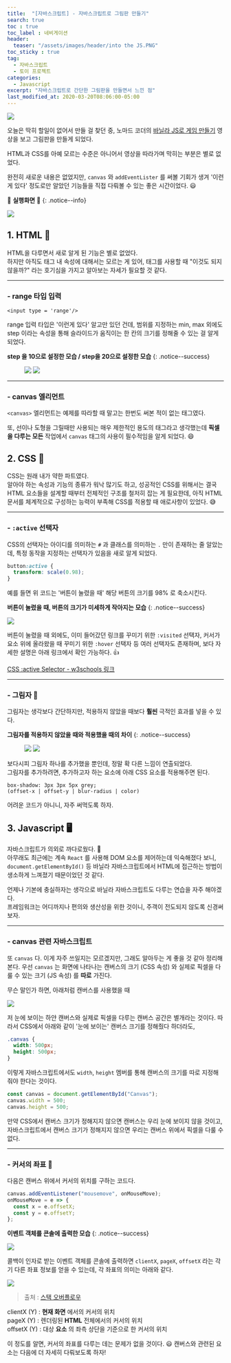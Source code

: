 ```yaml
---
title:  "[자바스크립트] - 자바스크립트로 그림판 만들기"
search: true
toc : true
toc_label : 네비게이션
header:
  teaser: "/assets/images/header/into the JS.PNG"
toc_sticky : true
tag:
  - 자바스크립트
  - 토이 프로젝트
categories:
  - Javascript
excerpt: "자바스크립트로 간단한 그림판을 만들면서 느낀 점"
last_modified_at: 2020-03-20T08:06:00-05:00
---
```

<img src="/assets/images/into the JS.PNG">

오늘은 딱히 할일이 없어서 만들 걸 찾던 중, 노마드 코더의 [바닐라 JS로 게임 만들기](https://academy.nomadcoders.co/courses/enrolled/542034) 영상을 보고 그림판을 만들게 되었다.

HTML과 CSS를 아예 모르는 수준은 아니어서 영상을 따라가며 막히는 부분은 별로 없었다.    

완전히 새로운 내용은 없었지만, `canvas`  와 `addEventLister` 를 써볼 기회가 생겨 '이런 게 있다' 정도로만 알았던 기능들을 직접 다뤄볼 수 있는 좋은 시간이었다. 😃   


🎨 **실행화면** 🎨
{: .notice--info}

<img src="/assets/images/2020-03-20-jsPaint/실행화면.PNG">


## 1. HTML 📄
HTML을 다루면서 새로 알게 된 기능은 별로 없었다.  
하지만 아직도 태그 내 속성에 대해서는 모르는 게 있어, 태그를 사용할 때 "이것도 되지 않을까?" 라는 호기심을 가지고 알아보는 자세가 필요할 것 같다.

---

### - range 타입 입력   

`<input type = 'range'/>`  

range 입력 타입은 '이런게 있다' 알고만 있던 건데, 범위를 지정하는 min, max 외에도 step 이라는 속성을 통해 슬라이드가 움직이는 한 칸의 크기를 정해줄 수 있는 걸 알게 되었다.  

**step 을 10으로 설정한 모습 / step을 20으로 설정한 모습**
{: .notice--success}

<figure class="half">
    <img src="/assets/images/2020-03-20-jsPaint/step1.gif">
    <img src="/assets/images/2020-03-20-jsPaint/step2.gif">
</figure>

---

### - canvas 엘리먼트

`<canvas>` 엘리먼트는 예제를 따라할 때 말고는 한번도 써본 적이 없는 태그였다.   

또, 선이나 도형을 그릴때만 사용되는 매우 제한적인 용도의 태그라고 생각했는데 **픽셀을 다루는 모든** 작업에서 `canvas` 태그의 사용이 필수적임을 알게 되었다. 😄

## 2. CSS 🎨
CSS는 원래 내가 약한 파트였다.  
알아야 하는 속성과 기능의 종류가 워낙 많기도 하고, 성공적인 CSS를 위해서는 결국 HTML 요소들을 설계할 때부터 전체적인 구조를 철저히 잡는 게 필요한데, 아직 HTML 문서를 체계적으로 구성하는 능력이 부족해 CSS를 적용할 때 애로사항이 있었다. 😅

---

### - `:active` 선택자
CSS의 선택자는 아이디를 의미하는 `#` 과 클래스를 의미하는 `.` 만이 존재하는 줄 알았는데, 특정 동작을 지정하는 선택자가 있음을 새로 알게 되었다.

``` css
button:active {
  transform: scale(0.98);
}
```   

예를 들면 위 코드는 '버튼이 눌렸을 때' 해당 버튼의 크기를 98% 로 축소시킨다.

**버튼이 눌렸을 때, 버튼의 크기가 미세하게 작아지는 모습**
{: .notice--success}

<img src="/assets/images/2020-03-20-jsPaint/transform.gif">

버튼이 눌렸을 때 외에도, 이미 들어갔던 링크를 꾸미기 위한 `:visited` 선택자, 커서가 요소 위에 올라왔을 때 꾸미기 위한 `:hover` 선택자 등 여러 선택자도 존재하며, 보다 자세한 설명은 아래 링크에서 확인 가능하다. 👍   

[CSS :active Selector - w3schools 링크](https://www.w3schools.com/cssref/sel_active.asp)

---

### - 그림자 👥   

그림자는 생각보다 간단하지만, 적용하지 않았을 때보다 **훨씬** 극적인 효과를 넣을 수 있다.

**그림자를 적용하지 않았을 때와 적용했을 때의 차이**
{: .notice--success}

<figure class="half">
    <img src="/assets/images/2020-03-20-jsPaint/noshadow.PNG">
    <img src="/assets/images/2020-03-20-jsPaint/shadow.PNG">
</figure>


보다시피 그림자 하나를 추가했을 뿐인데, 정말 확 다른 느낌이 연출되었다.   
그림자를 추가하려면, 추가하고자 하는 요소에 아래 CSS 요소를 적용해주면 된다.   

`box-shadow: 3px 3px 5px grey;`   
`(offset-x | offset-y | blur-radius | color)`   

어려운 코드가 아니니, 자주 써먹도록 하자.

## 3. Javascript 🖥️
자바스크립트가 의외로 까다로웠다. 👿  
아무래도 최근에는 계속 `React` 를 사용해 DOM 요소를 제어하는데 익숙해졌다 보니, `document.getElementById()` 등 바닐라 자바스크립트에서 HTML에 접근하는 방법이 생소하게 느껴졌기 때문이었던 것 같다.

언제나 기본에 충실하자는 생각으로 바닐라 자바스크립트도 다루는 연습을 자주 해야겠다.  
프레임워크는 어디까지나 편의와 생산성을 위한 것이니, 주객이 전도되지 않도록 신경써 보자. 

---

### - canvas 관련 자바스크립트   

또 `canvas` 다. 이게 자주 쓰일지는 모르겠지만, 그래도 알아두는 게 좋을 것 같아 정리해 본다.
우선 `canvas` 는 화면에 나타나는 캔버스의 크기 (CSS 속성) 와 실제로 픽셀을 다룰 수 있는 크기 (JS 속성) 를 **따로** 가진다.

무슨 말인가 하면, 아래처럼 캔버스를 사용했을 때

<img src="/assets/images/2020-03-20-jsPaint/shadow.PNG">

저 눈에 보이는 하얀 캔버스와 실제로 픽셀을 다루는 캔버스 공간은 별개라는 것이다.
따라서 CSS에서 아래와 같이 '눈에 보이는' 캔버스 크기를 정해줬다 하더라도,
```css
.canvas {
  width: 500px;
  height: 500px;
}
```

이렇게 자바스크립트에서도 `width`, `height` 멤버를 통해 캔버스의 크기를 따로 지정해줘야 한다는 것이다.
``` javascript
const canvas = document.getElementById("Canvas");
canvas.width = 500;
canvas.height = 500;
```

만약 CSS에서 캔버스 크기가 정해지지 않으면 캔버스는 우리 눈에 보이지 않을 것이고, 자바스크립트에서 캔버스 크기가 정해지지 않으면 우리는 캔버스 위에서 픽셀을 다룰 수 없다.

---

### - 커서의 좌표 🧭 

다음은 캔버스 위에서 커서의 위치를 구하는 코드다.   

```javascript
canvas.addEventListener("mousemove", onMouseMove);
onMouseMove = e => {
  const x = e.offsetX;
  const y = e.offsetY;
};
```

**이벤트 객체를 콘솔에 출력한 모습**
{: .notice--success}

<img src="/assets/images/2020-03-20-jsPaint/event.PNG">   

콜백이 인자로 받는 이벤트 객체를 콘솔에 출력하면 `clientX`, `pageX`, `offsetX` 라는 각기 다른 좌표 정보를 얻을 수 있는데, 각 좌표의 의미는 아래와 같다.

<img src="/assets/images/2020-03-20-jsPaint/coordinate.png">

> 출처 : [스택 오버플로우](https://stackoverflow.com/questions/6073505/what-is-the-difference-between-screenx-y-clientx-y-and-pagex-y)

clientX (Y) : **현재 화면** 에서의 커서의 위치   
pageX (Y) : 렌더링된 **HTML** 전체에서의 커서의 위치   
offsetX (Y) : 대상 **요소** 의 좌측 상단을 기준으로 한 커서의 위치

이 정도를 알면, 커서의 좌표를 다루는 데는 문제가 없을 것이다. 😃
캔버스와 관련된 요소는 다음에 더 자세히 다뤄보도록 하자!
